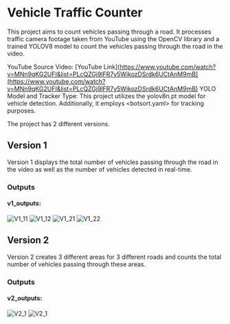 # Vehicle Traffic Counter

This project aims to count vehicles passing through a road. It processes traffic camera footage taken from YouTube using the OpenCV library and a trained YOLOV8 model to count the vehicles passing through the road in the video.

YouTube Source Video: [YouTube Link](https://www.youtube.com/watch?v=MNn9qKG2UFI&list=PLcQZGj9lFR7y5WikozDSrdk6UCtAnM9mB](https://www.youtube.com/watch?v=MNn9qKG2UFI&list=PLcQZGj9lFR7y5WikozDSrdk6UCtAnM9mB)
YOLO Model and Tracker Type: This project utilizes the yolov8n.pt model for vehicle detection. Additionally, it employs <botsort.yaml> for tracking purposes.

The project has 2 different versions.

## Version 1
Version 1 displays the total number of vehicles passing through the road in the video as well as the number of vehicles detected in real-time.

### Outputs
#### v1_outputs:
![V1_11](output_tracker11.gif)
![V1_12](output_tracker12.gif)
![V1_21](output_tracker21.gif)
![V1_22](output_tracker22.gif)

## Version 2
Version 2 creates 3 different areas for 3 different roads and counts the total number of vehicles passing through these areas.

### Outputs
#### v2_outputs:
![V2_1](output_tracker_with_area11.gif)
![V2_1](output_tracker_with_area12.gif)
